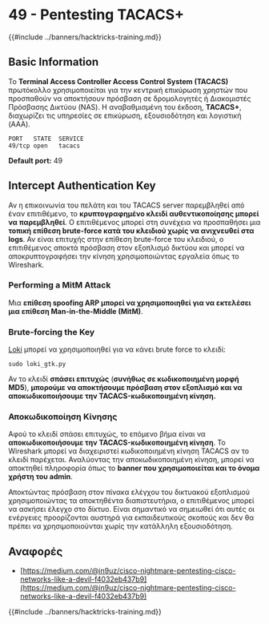 # 49 - Pentesting TACACS+

{{#include ../banners/hacktricks-training.md}}

## Basic Information

Το **Terminal Access Controller Access Control System (TACACS)** πρωτόκολλο χρησιμοποιείται για την κεντρική επικύρωση χρηστών που προσπαθούν να αποκτήσουν πρόσβαση σε δρομολογητές ή Διακομιστές Πρόσβασης Δικτύου (NAS). Η αναβαθμισμένη του έκδοση, **TACACS+**, διαχωρίζει τις υπηρεσίες σε επικύρωση, εξουσιοδότηση και λογιστική (AAA).
```
PORT   STATE  SERVICE
49/tcp open   tacacs
```
**Default port:** 49

## Intercept Authentication Key

Αν η επικοινωνία του πελάτη και του TACACS server παρεμβληθεί από έναν επιτιθέμενο, το **κρυπτογραφημένο κλειδί αυθεντικοποίησης μπορεί να παρεμβληθεί**. Ο επιτιθέμενος μπορεί στη συνέχεια να προσπαθήσει μια **τοπική επίθεση brute-force κατά του κλειδιού χωρίς να ανιχνευθεί στα logs**. Αν είναι επιτυχής στην επίθεση brute-force του κλειδιού, ο επιτιθέμενος αποκτά πρόσβαση στον εξοπλισμό δικτύου και μπορεί να αποκρυπτογραφήσει την κίνηση χρησιμοποιώντας εργαλεία όπως το Wireshark.

### Performing a MitM Attack

Μια **επίθεση spoofing ARP μπορεί να χρησιμοποιηθεί για να εκτελέσει μια επίθεση Man-in-the-Middle (MitM)**.

### Brute-forcing the Key

[Loki](https://c0decafe.de/svn/codename_loki/trunk/) μπορεί να χρησιμοποιηθεί για να κάνει brute force το κλειδί:
```
sudo loki_gtk.py
```
Αν το κλειδί **σπάσει επιτυχώς** (**συνήθως σε κωδικοποιημένη μορφή MD5**), **μπορούμε να αποκτήσουμε πρόσβαση στον εξοπλισμό και να αποκωδικοποιήσουμε την TACACS-κωδικοποιημένη κίνηση.**

### Αποκωδικοποίηση Κίνησης

Αφού το κλειδί σπάσει επιτυχώς, το επόμενο βήμα είναι να **αποκωδικοποιήσουμε την TACACS-κωδικοποιημένη κίνηση**. Το Wireshark μπορεί να διαχειριστεί κωδικοποιημένη κίνηση TACACS αν το κλειδί παρέχεται. Αναλύοντας την αποκωδικοποιημένη κίνηση, μπορεί να αποκτηθεί πληροφορία όπως το **banner που χρησιμοποιείται και το όνομα χρήστη του admin**.

Αποκτώντας πρόσβαση στον πίνακα ελέγχου του δικτυακού εξοπλισμού χρησιμοποιώντας τα αποκτηθέντα διαπιστευτήρια, ο επιτιθέμενος μπορεί να ασκήσει έλεγχο στο δίκτυο. Είναι σημαντικό να σημειωθεί ότι αυτές οι ενέργειες προορίζονται αυστηρά για εκπαιδευτικούς σκοπούς και δεν θα πρέπει να χρησιμοποιούνται χωρίς την κατάλληλη εξουσιοδότηση.

## Αναφορές

- [https://medium.com/@in9uz/cisco-nightmare-pentesting-cisco-networks-like-a-devil-f4032eb437b9](https://medium.com/@in9uz/cisco-nightmare-pentesting-cisco-networks-like-a-devil-f4032eb437b9)

{{#include ../banners/hacktricks-training.md}}
